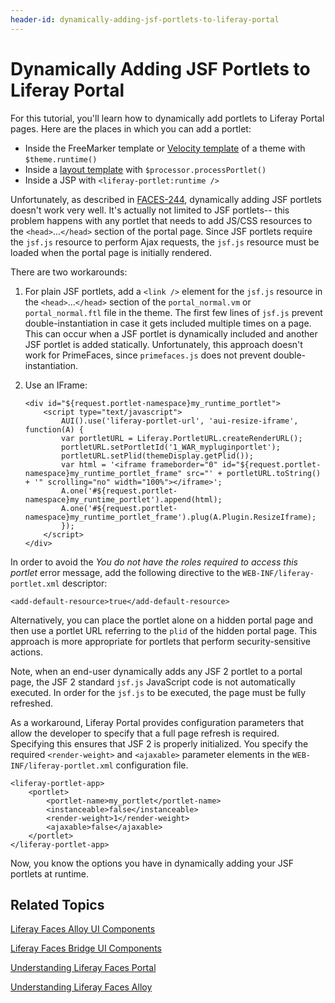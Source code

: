 ```yaml
---
header-id: dynamically-adding-jsf-portlets-to-liferay-portal
---
```


# Dynamically Adding JSF Portlets to Liferay Portal

For this tutorial, you'll learn how to dynamically add portlets to Liferay
Portal pages. Here are the places in which you can add a portlet: 

- Inside the FreeMarker template or [Velocity
  template](http://www.liferay.com/community/wiki/-/wiki/Main/Embedding+a+portlet+in+the+theme)
  of a theme with `$theme.runtime()` 
- Inside a [layout template](http://www.liferay.com/community/wiki/-/wiki/Main/Add+runtime+portlets+to+a+layout)
  with `$processor.processPortlet()` 
- Inside a JSP with `<liferay-portlet:runtime />` 

Unfortunately, as described in
[FACES-244](http://issues.liferay.com/browse/FACES-244), dynamically adding JSF
portlets doesn't work very well. It's actually not limited to JSF portlets--
this problem happens with any portlet that needs to add JS/CSS resources to
the `<head>`...`</head>` section of the portal page. Since JSF portlets require
the `jsf.js` resource to perform Ajax requests, the `jsf.js` resource must be
loaded when the portal page is initially rendered. 

There are two workarounds: 

1.  For plain JSF portlets, add a `<link />` element for the `jsf.js` resource
    in the `<head>`...`</head>` section of the `portal_normal.vm` or
    `portal_normal.ftl` file in the theme. The first few lines of `jsf.js`
    prevent double-instantiation in case it gets included multiple times on a
    page. This can occur when a JSF portlet is dynamically included and another
    JSF portlet is added statically. Unfortunately, this approach doesn't work
    for PrimeFaces, since `primefaces.js` does not prevent double-instantiation.

2.  Use an IFrame: 

        <div id="${request.portlet-namespace}my_runtime_portlet">
            <script type="text/javascript">
                AUI().use('liferay-portlet-url', 'aui-resize-iframe', function(A) {
                var portletURL = Liferay.PortletURL.createRenderURL();
                portletURL.setPortletId('1_WAR_mypluginportlet');
                portletURL.setPlid(themeDisplay.getPlid());
                var html = '<iframe frameborder="0" id="${request.portlet-namespace}my_runtime_portlet_frame" src="' + portletURL.toString() + '" scrolling="no" width="100%"></iframe>';
                A.one('#${request.portlet-namespace}my_runtime_portlet').append(html);
                A.one('#${request.portlet-namespace}my_runtime_portlet_frame').plug(A.Plugin.ResizeIframe);
                });
            </script>
        </div>
 
In order to avoid the *You do not have the roles required to access this
portlet* error message, add the following directive to the
`WEB-INF/liferay-portlet.xml` descriptor: 

    <add-default-resource>true</add-default-resource>

Alternatively, you can place the portlet alone on a hidden portal page and
then use a portlet URL referring to the `plid` of the hidden portal page. This
approach is more appropriate for portlets that perform security-sensitive
actions. 

Note, when an end-user dynamically adds any JSF 2 portlet to a portal page, the
JSF 2 standard `jsf.js` JavaScript code is not automatically executed. In order
for the `jsf.js` to be executed, the page must be fully refreshed. 

As a workaround, Liferay Portal provides configuration parameters that allow the
developer to specify that a full page refresh is required. Specifying this
ensures that JSF 2 is properly initialized. You specify the required
`<render-weight>` and `<ajaxable>` parameter elements in the
`WEB-INF/liferay-portlet.xml` configuration file. 

    <liferay-portlet-app>
        <portlet>
            <portlet-name>my_portlet</portlet-name>
            <instanceable>false</instanceable>
            <render-weight>1</render-weight>
            <ajaxable>false</ajaxable>
        </portlet>
    </liferay-portlet-app>

Now, you know the options you have in dynamically adding your JSF portlets at
runtime. 

## Related Topics

[Liferay Faces Alloy UI Components](/docs/6-2/tutorials/-/knowledge_base/t/liferay-faces-alloy-ui-components)

[Liferay Faces Bridge UI Components](/docs/6-2/tutorials/-/knowledge_base/t/liferay-faces-bridge-ui-components)

[Understanding Liferay Faces Portal](/docs/6-2/tutorials/-/knowledge_base/t/understanding-liferay-faces-portal)

[Understanding Liferay Faces Alloy](/docs/6-2/tutorials/-/knowledge_base/t/understanding-liferay-faces-alloy)
